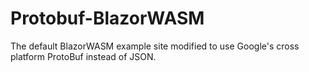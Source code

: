 # Protobuf-BlazorWASM
The default BlazorWASM example site modified to use Google's cross platform ProtoBuf instead of JSON.
